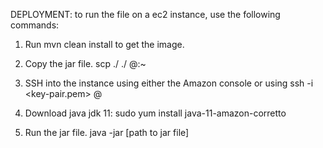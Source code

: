 DEPLOYMENT:
to run the file on a ec2 instance, use the following commands:
1. Run mvn clean install to get the image.

2. Copy the jar file.
scp ./<path to pem> ./<JAR snapshot file> <username>@<IP of ec2>:~

3. SSH into the instance using either the Amazon console or using ssh -i <key-pair.pem> <username>@<IP of ec2>

4. Download java jdk 11:
sudo yum install java-11-amazon-corretto

5. Run the jar file.
java -jar [path to jar file]
